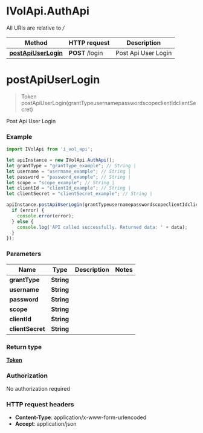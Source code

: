# IVolApi.AuthApi

All URIs are relative to */*

Method | HTTP request | Description
------------- | ------------- | -------------
[**postApiUserLogin**](AuthApi.md#postApiUserLogin) | **POST** /login | Post Api User Login

<a name="postApiUserLogin"></a>
# **postApiUserLogin**
> Token postApiUserLogin(grantTypeusernamepasswordscopeclientIdclientSecret)

Post Api User Login

### Example
```javascript
import IVolApi from 'i_vol_api';

let apiInstance = new IVolApi.AuthApi();
let grantType = "grantType_example"; // String | 
let username = "username_example"; // String | 
let password = "password_example"; // String | 
let scope = "scope_example"; // String | 
let clientId = "clientId_example"; // String | 
let clientSecret = "clientSecret_example"; // String | 

apiInstance.postApiUserLogin(grantTypeusernamepasswordscopeclientIdclientSecret, (error, data, response) => {
  if (error) {
    console.error(error);
  } else {
    console.log('API called successfully. Returned data: ' + data);
  }
});
```

### Parameters

Name | Type | Description  | Notes
------------- | ------------- | ------------- | -------------
 **grantType** | **String**|  | 
 **username** | **String**|  | 
 **password** | **String**|  | 
 **scope** | **String**|  | 
 **clientId** | **String**|  | 
 **clientSecret** | **String**|  | 

### Return type

[**Token**](Token.md)

### Authorization

No authorization required

### HTTP request headers

 - **Content-Type**: application/x-www-form-urlencoded
 - **Accept**: application/json

